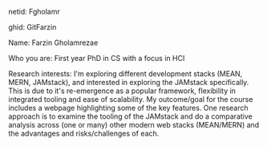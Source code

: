 netid: Fgholamr

ghid: GitFarzin

Name: Farzin Gholamrezae

Who you are: First year PhD in CS with a focus in HCI

Research interests: I'm exploring different development stacks (MEAN, MERN, JAMstack), and interested in exploring the JAMstack specifically.
This is due to it's re-emergence as a popular framework, flexibility in integrated tooling and ease of scalability. My outcome/goal for the course
includes a webpage highlighting some of the key features. One research approach is to examine the tooling of the JAMstack and do a comparative analysis
across (one or many) other modern web stacks (MEAN/MERN) and the advantages and risks/challenges of each. 

